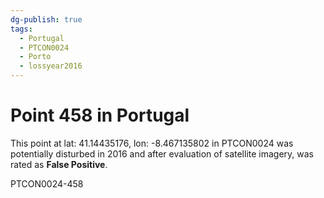```yaml
---
dg-publish: true
tags:
  - Portugal
  - PTCON0024
  - Porto
  - lossyear2016
---
```


# Point 458 in Portugal

This point at lat: 41.14435176, lon: -8.467135802 in PTCON0024 was potentially disturbed in 2016 and after evaluation of satellite imagery, was rated as **False Positive**.



PTCON0024-458